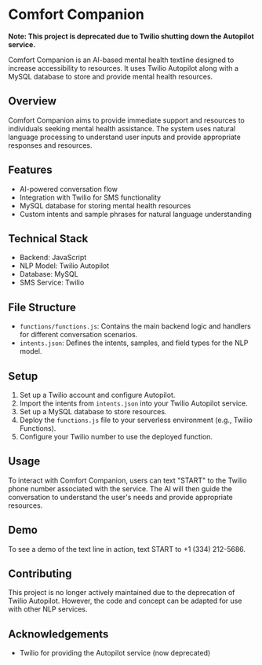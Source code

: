 # Comfort Companion

**Note: This project is deprecated due to Twilio shutting down the Autopilot service.**

Comfort Companion is an AI-based mental health textline designed to increase accessibility to resources. It uses Twilio Autopilot along with a MySQL database to store and provide mental health resources.

## Overview

Comfort Companion aims to provide immediate support and resources to individuals seeking mental health assistance. The system uses natural language processing to understand user inputs and provide appropriate responses and resources.

## Features

- AI-powered conversation flow
- Integration with Twilio for SMS functionality
- MySQL database for storing mental health resources
- Custom intents and sample phrases for natural language understanding

## Technical Stack

- Backend: JavaScript
- NLP Model: Twilio Autopilot
- Database: MySQL
- SMS Service: Twilio

## File Structure

- `functions/functions.js`: Contains the main backend logic and handlers for different conversation scenarios.
- `intents.json`: Defines the intents, samples, and field types for the NLP model.

## Setup

1. Set up a Twilio account and configure Autopilot.
2. Import the intents from `intents.json` into your Twilio Autopilot service.
3. Set up a MySQL database to store resources.
4. Deploy the `functions.js` file to your serverless environment (e.g., Twilio Functions).
5. Configure your Twilio number to use the deployed function.

## Usage

To interact with Comfort Companion, users can text "START" to the Twilio phone number associated with the service. The AI will then guide the conversation to understand the user's needs and provide appropriate resources.

## Demo

To see a demo of the text line in action, text START to +1 (334) 212-5686.

## Contributing

This project is no longer actively maintained due to the deprecation of Twilio Autopilot. However, the code and concept can be adapted for use with other NLP services.

## Acknowledgements

- Twilio for providing the Autopilot service (now deprecated)
